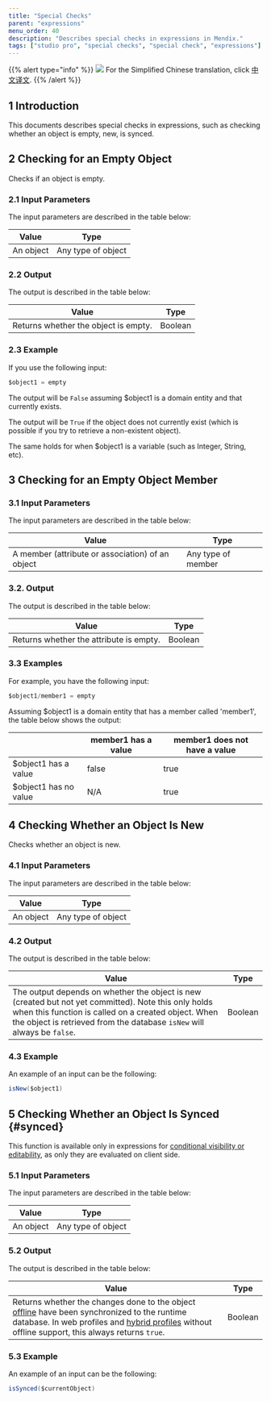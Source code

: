 ```yaml
---
title: "Special Checks"
parent: "expressions"
menu_order: 40
description: "Describes special checks in expressions in Mendix."
tags: ["studio pro", "special checks", "special check", "expressions"]
---
```


{{% alert type="info" %}}
<img src="attachments/chinese-translation/china.png" style="display: inline-block; margin: 0" /> For the Simplified Chinese translation, click [中文译文](https://cdn.mendix.tencent-cloud.com/documentation/refguide8/special-checks.pdf).
{{% /alert %}}

## 1 Introduction

This documents describes special checks in expressions, such as checking whether an object is empty, new, is synced. 

## 2 Checking for an Empty Object

Checks if an object is empty. 

### 2.1 Input Parameters

The input parameters are described in the table below:

| Value     | Type               |
| --------- | ------------------ |
| An object | Any type of object |

### 2.2 Output

The output is described in the table below:

| Value                                | Type    |
| ------------------------------------ | ------- |
| Returns whether the object is empty. | Boolean |

### 2.3 Example

If you use the following input:

```java
$object1 = empty
```

The output will be `False` assuming $object1 is a domain entity and that currently exists.

The output will be `True` if the object does not currently exist (which is possible if you try to retrieve a non-existent object).

The same holds for when $object1 is a variable (such as Integer, String, etc).

## 3 Checking for an Empty Object Member

### 3.1 Input Parameters

The input parameters are described in the table below:

| Value                                            | Type               |
| ------------------------------------------------ | ------------------ |
| A member (attribute or association) of an object | Any type of member |

### 3.2. Output

The output is described in the table below:

| Value                                   | Type    |
| --------------------------------------- | ------- |
| Returns whether the attribute is empty. | Boolean |

### 3.3 Examples

For example, you have the following input:

```java
$object1/member1 = empty
```

Assuming $object1 is a domain entity that has a member called 'member1', the table below shows the output:

|   | member1 has a value | member1 does not have a value |
| --- | --- | --- |
| $object1 has a value | false | true |
| $object1 has no value | N/A | true |

## 4 Checking Whether an Object Is New<a name="new"></a>

Checks whether an object is new. 

### 4.1 Input Parameters

The input parameters are described in the table below:

| Value     | Type               |
| --------- | ------------------ |
| An object | Any type of object |

### 4.2 Output

The output is described in the table below:

| Value                                                        | Type    |
| ------------------------------------------------------------ | ------- |
| The output depends on whether the object is new (created but not yet committed). Note this only holds when this function is called on a created object. When the object is retrieved from the database `isNew` will always be `false`. | Boolean |

### 4.3 Example

An example of an input can be the following:

```java
isNew($object1)
```

## 5 Checking Whether an Object Is Synced {#synced}

This function is available only in expressions for [conditional visibility or editability](common-widget-properties), as only they are evaluated on client side.

### 5.1 Input Parameters

The input parameters are described in the table below:

| Value     | Type               |
| --------- | ------------------ |
| An object | Any type of object |

### 5.2 Output

The output is described in the table below:

| Value                                                        | Type    |
| ------------------------------------------------------------ | ------- |
| Returns whether the changes done to the object [offline](offline-first) have been synchronized to the runtime database. In web profiles and [hybrid profiles](navigation#hybrid-profiles) without offline support, this always returns `true`. | Boolean |

### 5.3 Example

An example of an input can be the following:

```java
isSynced($currentObject)
```
